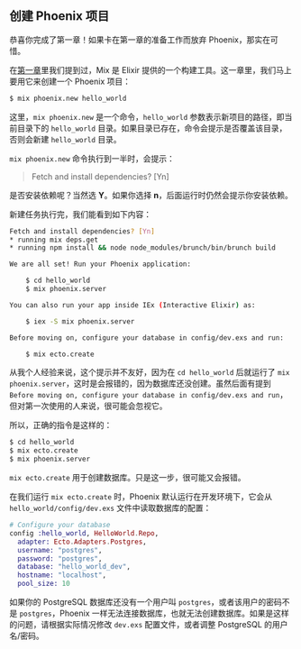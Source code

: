 ## 创建 Phoenix 项目

恭喜你完成了第一章！如果卡在第一章的准备工作而放弃 Phoenix，那实在可惜。

在[第一章](00-prepare.md)里我们提到过，Mix 是 Elixir 提供的一个构建工具。这一章里，我们马上要用它来创建一个 Phoenix 项目：

```bash
$ mix phoenix.new hello_world
```
这里，`mix phoenix.new` 是一个命令，`hello_world` 参数表示新项目的路径，即当前目录下的 `hello_world` 目录。如果目录已存在，命令会提示是否覆盖该目录，否则会新建 `hello_world` 目录。

`mix phoenix.new` 命令执行到一半时，会提示：

> Fetch and install dependencies? [Yn]

是否安装依赖呢？当然选 **Y**。如果你选择 **n**，后面运行时仍然会提示你安装依赖。

新建任务执行完，我们能看到如下内容：

```bash
Fetch and install dependencies? [Yn]
* running mix deps.get
* running npm install && node node_modules/brunch/bin/brunch build

We are all set! Run your Phoenix application:

    $ cd hello_world
    $ mix phoenix.server

You can also run your app inside IEx (Interactive Elixir) as:

    $ iex -S mix phoenix.server

Before moving on, configure your database in config/dev.exs and run:

    $ mix ecto.create
```

从我个人经验来说，这个提示并不友好，因为在 `cd hello_world` 后就运行了 `mix phoenix.server`，这时是会报错的，因为数据库还没创建。虽然后面有提到 `Before moving on, configure your database in config/dev.exs and run`，但对第一次使用的人来说，很可能会忽视它。

所以，正确的指令是这样的：

```bash
$ cd hello_world
$ mix ecto.create
$ mix phoenix.server
```
`mix ecto.create` 用于创建数据库。只是这一步，很可能又会报错。

在我们运行 `mix ecto.create` 时，Phoenix 默认运行在开发环境下，它会从 `hello_world/config/dev.exs` 文件中读取数据库的配置：

```elixir
# Configure your database
config :hello_world, HelloWorld.Repo,
  adapter: Ecto.Adapters.Postgres,
  username: "postgres",
  password: "postgres",
  database: "hello_world_dev",
  hostname: "localhost",
  pool_size: 10
```
如果你的 PostgreSQL 数据库还没有一个用户叫 `postgres`，或者该用户的密码不是 `postgres`，Phoenix 一样无法连接数据库，也就无法创建数据库。如果是这样的问题，请根据实际情况修改 `dev.exs` 配置文件，或者调整 PostgreSQL 的用户名/密码。
